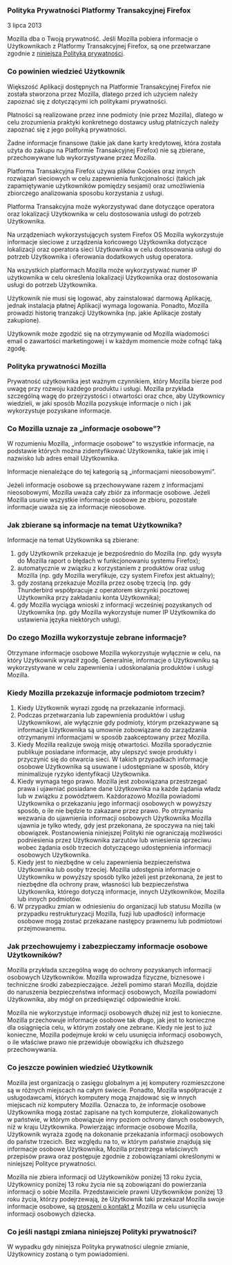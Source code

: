 ### Polityka Prywatności Platformy Transakcyjnej Firefox

3 lipca 2013

Mozilla dba o Twoją prywatność. Jeśli Mozilla pobiera informacje o
Użytkownikach z Platformy Transakcyjnej Firefox, są one przetwarzane zgodnie z
[niniejszą Polityką prywatności](http://www.mozilla.org/en-US/privacy/).

### Co powinien wiedzieć Użytkownik

Większość Aplikacji dostępnych na Platformie Transakcyjnej Firefox nie została
stworzona przez Mozilla, dlatego przed ich użyciem należy zapoznać się z
dotyczącymi ich politykami prywatności.

Płatności są realizowane przez inne podmioty (nie przez Mozilla), dlatego w
celu zrozumienia praktyki konkretnego dostawcy usług płatniczych należy
zapoznać się z jego polityką prywatności.

Żadne informacje finansowe (takie jak dane karty kredytowej, która została
użyta do zakupu na Platformie Transakcyjnej Firefox) nie są zbierane,
przechowywane lub wykorzystywane przez Mozilla.

Platforma Transakcyjna Firefox używa plików Cookies oraz innych rozwiązań
sieciowych w celu zapewnienia funkcjonalności (takich jak zapamiętywanie
użytkowników pomiędzy sesjami) oraz umożliwienia zbiorczego analizowania
sposobu korzystania z usługi.

Platforma Transakcyjna może wykorzystywać dane dotyczące operatora oraz
lokalizacji Użytkownika w celu dostosowania usługi do potrzeb Użytkownika.

Na urządzeniach wykorzystujących system Firefox OS Mozilla wykorzystuje
informacje sieciowe z urządzenia końcowego Użytkownika dotyczące lokalizacji
oraz operatora sieci Użytkownika w celu dostosowania usługi do potrzeb
Użytkownika i oferowania dodatkowych usług operatora.

Na wszystkich platformach Mozilla może wykorzystywać numer IP użytkownika w
celu określenia lokalizacji Użytkownika oraz dostosowania usługi do potrzeb
Użytkownika.

Użytkownik nie musi się logować, aby zainstalować darmową Aplikację, jednak
instalacja płatnej Aplikacji wymaga logowania. Ponadto, Mozilla prowadzi
historię tranzakcji Użytkownika (np. jakie Aplikacje zostały zakupione).

Użytkownik może zgodzić się na otrzymywanie od Mozilla wiadomości email o
zawartości marketingowej i w każdym momencie może cofnąć taką zgodę.

### Polityka prywatności Mozilla

Prywatność użytkownika jest ważnym czynnikiem, który Mozilla bierze pod uwagę
przy rozwoju każdego produktu i usługi. Mozilla przykłada szczególną wagę do
przejrzystości i otwartości oraz chce, aby Użytkownicy wiedzieli, w jaki
sposób Mozilla pozyskuje informacje o nich i jak wykorzystuje pozyskane
informacje.

### Co Mozilla uznaje za „informacje osobowe”?

W rozumieniu Mozilla, „informacje osobowe” to wszystkie informacje, na
podstawie których można zidentyfikować Użytkownika, takie jak imię i nazwisko
lub adres email Użytkownika.

Informacje nienależące do tej kategorią są „informacjami nieosobowymi”.

Jeżeli informacje osobowe są przechowywane razem z informacjami nieosobowymi,
Mozilla uważa cały zbiór za informacje osobowe. Jeżeli Mozilla usunie
wszystkie informacje osobowe ze zbioru, pozostałe informacje uważa się za
informacje nieosobowe.

### Jak zbierane są informacje na temat Użytkownika?

Informacje na temat Użytkownika są zbierane:

1. gdy Użytkownik przekazuje je bezpośrednio do Mozilla (np. gdy wysyła do Mozilla raport o błędach w funkcjonowaniu systemu Firefox);
2. automatycznie w związku z korzystaniem z produktów oraz usług Mozilla (np. gdy Mozilla weryfikuje, czy system Firefox jest aktualny);
3. gdy zostaną przekazuje Mozilla przez osobę trzecią (np. gdy Thunderbird współpracuje z operatorem skrzynki pocztowej Użytkownika przy zakładaniu konta Użytkownika);
4. gdy Mozilla wyciąga wnioski z informacji wcześniej pozyskanych od Użytkownika (np. gdy Mozilla wykorzystuje numer IP Użytkownika do ustawienia języka niektórych usług).

### Do czego Mozilla wykorzystuje zebrane informacje?

Otrzymane informacje osobowe Mozilla wykorzystuje wyłącznie w celu, na który
Użytkownik wyraził zgodę. Generalnie, informacje o Użytkowniku są
wykorzystywane w celu zapewnienia i udoskonalania produktów i usługi Mozilla.

### Kiedy Mozilla przekazuje informacje podmiotom trzecim?

1. Kiedy Użytkownik wyrazi zgodę na przekazanie informacji.
2. Podczas przetwarzania lub zapewnienia produktów i usług Użytkownikowi, ale wyłącznie gdy podmioty, którym przekazywane są informacje Użytkownika są umownie zobowiązane do zarządzania otrzymanymi informacjami w sposób zaakceptowany przez Mozilla.
3. Kiedy Mozilla realizuje swoją misję otwartości. Mozilla sporadycznie publikuje posiadane informacje, aby ulepszyć swoje produkty i przyczynić się do otwarcia sieci. W takich przypadkach informacje osobowe Użytkownika są usuwane i udostępniane w sposób, który minimalizuje ryzyko identyfikacji Użytkownika.
4. Kiedy wymaga tego prawo. Mozilla jest zobowiązana przestrzegać prawa i ujawniać posiadane dane Użytkownika na każde żądania władz lub w związku z powództwem. Każdorazowo Mozilla powiadomi Użytkownika o przekazaniu jego informacji osobowych w powyższy sposób, o ile nie będzie to zakazane przez prawo. Po otrzymaniu wezwania do ujawnienia informacji osobowych Użytkownika Mozilla ujawnia je tylko wtedy, gdy jest przekonana, że spoczywa na niej taki obowiązek. Postanowienia niniejszej Polityki nie ograniczają możliwości podniesienia przez Użytkownika zarzutów lub wniesienia sprzeciwu wobec żądania osób trzecich dotyczącego udostępnienia informacji osobowych Użytkownika.
5. Kiedy jest to niezbędne w celu zapewnienia bezpieczeństwa Użytkownika lub osoby trzeciej. Mozilla udostępnia informacje o Użytkowniku w powyższy sposób tylko jeżeli jest przekonana, że jest to niezbędne dla ochrony praw, własności lub bezpieczeństwa Użytkownika, którego dotyczą informacje, innych Użytkowników, Mozilla lub innych podmiotów.
6. W przypadku zmian w odniesieniu do organizacji lub statusu Mozilla (w przypadku restrukturyzacji Mozilla, fuzji lub upadłości) informacje osobowe mogą zostać przekazane następcy prawnemu lub podmiotowi przejmowanemu.

### Jak przechowujemy i zabezpieczamy informacje osobowe Użytkowników?

Mozilla przykłada szczególną wagę do ochrony pozyskanych informacji osobowych
Użytkowników. Mozilla wprowadza fizyczne, biznesowe i techniczne środki
zabezpieczające. Jeżeli pomimo starań Mozilla, dojdzie do naruszenia
bezpieczeństwa informacji osobowych, Mozilla powiadomi Użytkownika, aby mógł
on przedsięwziąć odpowiednie kroki.

Mozilla nie wykorzystuje informacji osobowych dłużej niż jest to konieczne.
Mozilla przechowuje informacje osobowe tak długo, jak jest to konieczne dla
osiągnięcia celu, w którym zostały one zebrane. Kiedy nie jest to już
konieczne, Mozilla podejmuje kroki w celu usunięcia informacji osobowych, o
ile właściwe prawo nie przewiduje obowiązku ich dłuższego przechowywania.

### Co jeszcze powinien wiedzieć Użytkownik

Mozilla jest organizacją o zasięgu globalnym a jej komputery rozmieszczone są
w różnych miejscach na całym świecie. Ponadto, Mozilla współpracuje z
usługodawcami, których komputery mogą znajdować się w innych miejscach niż
komputery Mozilla. Oznacza to, że informacje osobowe Użytkownika mogą zostać
zapisane na tych komputerze, zlokalizowanych w państwie, w którym obowiązuje
inny poziom ochrony danych osobowych, niż w kraju Użytkownika. Powierzając
informacje osobowe Mozilla, Użytkownik wyraża zgodę na dokonanie przekazania
informacji osobowych do państw trzecich. Bez względu na to, w którym państwie
znajdują się informacje osobowe Użytkownika, Mozilla przestrzega właściwych
przepisów prawa oraz postępuje zgodnie z zobowiązaniami określonymi w
niniejszej Polityce prywatności.

Mozilla nie zbiera informacji od Użytkowników poniżej 13 roku życia,
Użytkownicy poniżej 13 roku życia nie są zobowiązani do powierzania informacji
o sobie Mozilla. Przedstawiciele prawni Użytkowników poniżej 13 roku życia,
którzy podejrzewają, że Użytkownik taki przekazał Mozilla swoje informacje
osobowe, są [proszeni o kontakt z](https://www.mozilla.org/en-US/privacy/policies/firefox-os/) Mozilla w celu usunięcia informacji osobowych
dziecka.

### Co jeśli nastąpi zmiana niniejszej Polityki prywatności?

W wypadku gdy niniejsza Polityka prywatności ulegnie zmianie, Użytkownicy
zostaną o tym powiadomieni.

